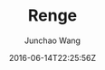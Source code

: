 ---
title: "Renge"
github: https://github.com/billyfish152/Renge
demo: http://junchaowang.com
author: Junchao Wang

ssg:
  - Jekyll
cms:
  - No Cms
date: 2016-06-14T22:25:56Z
github_branch: master
description: "A Jekyll theme by Junchao"
---